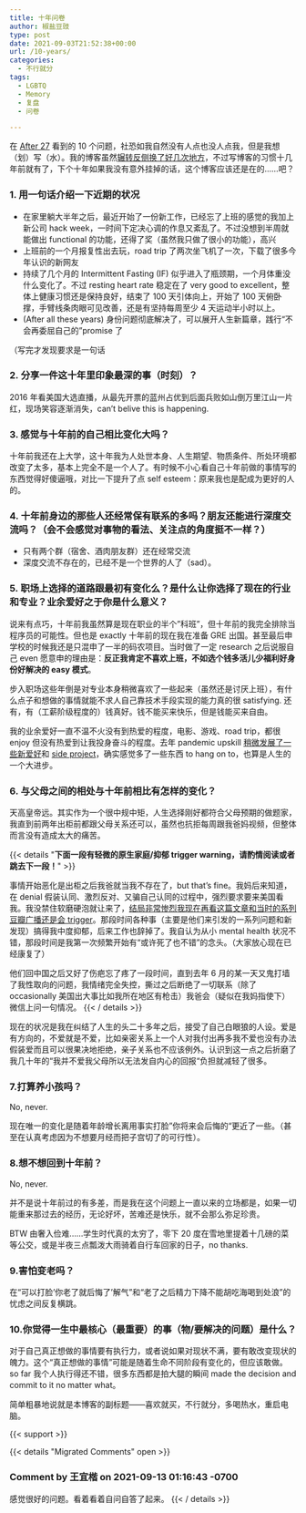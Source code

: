 ```yaml
---
title: 十年问卷
author: 椒盐豆豉
type: post
date: 2021-09-03T21:52:38+00:00
url: /10-years/
categories:
  - 不行就分
tags:
  - LGBTQ
  - Memory
  - 复盘
  - 问卷

---
```

在 [After 27](https://www.after27.me/blog/reflections-2021) 看到的 10 个问题，社恐如我自然没有人点也没人点我，但是我想（划）写（水）。我的博客虽然[辗转反侧换了好几次地方](../hello-world-its-me-again/)，不过写博客的习惯十几年前就有了，下个十年如果我没有意外挂掉的话，这个博客应该还是在的……吧？

### **1. 用一句话介绍一下近期的状况**

- 在家里躺大半年之后，最近开始了一份新工作，已经忘了上班的感觉的我加上新公司 hack week，一时间下定决心调的作息又紊乱了。不过没想到半周就能做出 functional 的功能，还得了奖（虽然我只做了很小的功能），高兴
- 上班前的一个月报复性出去玩，road trip 了两次坐飞机了一次，下载了很多今年认识的新网友
- 持续了几个月的 Intermittent Fasting (IF) 似乎进入了瓶颈期，一个月体重没什么变化了。不过 resting heart rate 稳定在了 very good to excellent，整体上健康习惯还是保持良好，结束了 100 天引体向上，开始了 100 天俯卧撑，手臂线条肉眼可见改善，还是有坚持每周至少 4 天运动半小时以上。
- (After all these years) 身份问题彻底解决了，可以展开人生新篇章，践行“不会再委屈自己的”promise 了

（写完才发现要求是一句话

### **2. 分享一件这十年里印象最深的事（时刻）？**

2016 年看美国大选直播，从最先开票的蓝州占优到后面兵败如山倒万里江山一片红，现场笑容逐渐消失，can’t belive this is happening.

### **3. 感觉与十年前的自己相比变化大吗？**

十年前我还在上大学，这十年我为人处世本身、人生期望、物质条件、所处环境都改变了太多，基本上完全不是一个人了。有时候不小心看自己十年前做的事情写的东西觉得好傻逼哦，对比一下提升了点 self esteem：原来我也是配成为更好的人的。

### **4. 十年前身边的那些人还经常保有联系的多吗？朋友还能进行深度交流吗？（会不会感觉对事物的看法、关注点的角度挺不一样？）**

- 只有两个群（宿舍、酒肉朋友群）还在经常交流
- 深度交流不存在的，已经不是一个世界的人了（sad）。

### **5. 职场上选择的道路跟最初有变化么？是什么让你选择了现在的行业和专业？业余爱好之于你是什么意义？**

说来有点巧，十年前我虽然算是现在职业的半个”科班”，但十年前的我完全排除当程序员的可能性。但也是 exactly 十年前的现在我在准备 GRE 出国。甚至最后申学校的时候我还是只混申了一半的码农项目。当时做了一定 research 之后说服自己 even 愿意申的理由是：**反正我肯定不喜欢上班，不如选个钱多活儿少福利好身份好解决的 easy 模式**。

步入职场这些年倒是对专业本身稍微喜欢了一些起来（虽然还是讨厌上班），有什么点子和想做的事情就能不求人自己靠技术手段实现的能力真的很 satisfying. 还有，有（工薪阶级程度的）钱真好。钱不能买来快乐，但是钱能买来自由。

我的业余爱好一直不温不火没有到热爱的程度，电影、游戏、road trip，都很 enjoy 但没有热爱到让我投身奋斗的程度。去年 pandemic upskill [稍微发展了一些新爱好](../100-days-of-pixel-art/)和 [side project](../2020-side-project-recap/)，确实感觉多了一些东西 to hang on to，也算是人生的一个大进步。

### **6. 与父母之间的相处与十年前相比有怎样的变化？**

天高皇帝远。其实作为一个很中规中矩，人生选择刚好都符合父母预期的做题家，我直到前两年出柜前都跟父母关系还可以，虽然也抗拒每周跟我爸妈视频，但整体而言没有造成太大的痛苦。

{{< details "**下面一段有轻微的原生家庭/抑郁 trigger warning，请酌情阅读或者跳去下一段！**" >}}

事情开始恶化是出柜之后我爸就当我不存在了，but that’s fine。我妈后来知道，在 denial 假装认同、激烈反对、又骗自己认同的过程中，强烈要求要来美国看我。我没禁住软磨硬泡就让来了，[结局非常惨烈我现在再看这篇文章和当时的系列豆瓣广播还是会 trigger](../me-partner-arguing-with-my-mom/)。那段时间各种事（主要是他们来引发的一系列问题和新发现）搞得我中度抑郁，后来工作也辞掉了。我自认为从小 mental health 状况不错，那段时间是我第一次频繁开始有“或许死了也不错”的念头。（大家放心现在已经康复了）

他们回中国之后又好了伤疤忘了疼了一段时间，直到去年 6 月的某一天又鬼打墙了我性取向的问题，我情绪完全失控，撕过之后断绝了一切联系（除了 occasionally 美国出大事比如我所在地区有枪击）我爸会（疑似在我妈指使下）微信上问一句情况。
{{< / details  >}}

现在的状况是我在纠结了人生的头二十多年之后，接受了自己白眼狼的人设。爱是有方向的，不爱就是不爱，比如亲密关系上一个人对我付出再多我不爱也没有办法假装爱而且可以很果决地拒绝，亲子关系也不应该例外。认识到这一点之后折磨了我几十年的“我并不爱我父母所以无法发自内心的回报“负担就减轻了很多。

### **7.打算养小孩吗？**

No, never.

现在唯一的变化是随着年龄增长离用事实打脸”你将来会后悔的“更近了一些。（甚至在认真考虑因为不想要月经而把子宫切了的可行性）。

### **8.想不想回到十年前？**

No, never.

并不是说十年前过的有多差，而是我在这个问题上一直以来的立场都是，如果一切能重来那过去的经历，无论好坏，苦难还是快乐，就不会那么弥足珍贵。

BTW 由奢入俭难……学生时代真的太穷了，零下 20 度在雪地里提着十几磅的菜等公交，或是半夜三点瓢泼大雨骑着自行车回家的日子，no thanks.

### **9.害怕变老吗？**

在“可以打脸’你老了就后悔了’解气”和“老了之后精力下降不能胡吃海喝到处浪”的忧虑之间反复横跳。

### **10.你觉得一生中最核心（最重要）的事（物/要解决的问题）是什么？**

对于自己真正想做的事情要有执行力，或者说如果对现状不满，要有敢改变现状的魄力。这个“真正想做的事情”可能是随着生命不同阶段有变化的，但应该敢做。so far 我个人执行得还不错，很多东西都是拍大腿的瞬间 made the decision and commit to it no matter what。

简单粗暴地说就是本博客的副标题——喜欢就买，不行就分，多喝热水，重启电脑。

{{< support >}}

{{< details "Migrated Comments" open >}}

### Comment by 王宜楷 on 2021-09-13 01:16:43 -0700
感觉很好的问题。看着看着自问自答了起来。
{{< / details >}}
